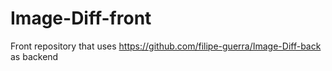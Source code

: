 # Image-Diff-front
Front repository that uses https://github.com/filipe-guerra/Image-Diff-back as backend
